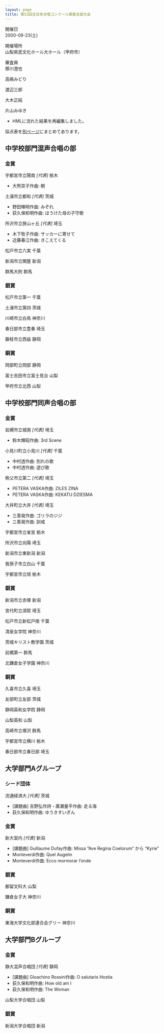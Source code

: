 ```yaml
---
layout: page
title: 第53回全日本合唱コンクール関東支部大会
---
```

開催日  
2000-09-23(土)

開催場所  
山梨県民文化ホール大ホール（甲府市）

審査員  
移川澄也

高嶋みどり

渡辺三郎

大木正純

片山みゆき

-   HMLに流れた結果を再編集しました。

採点表を[別ページ](kanto-2000-09-23-score/)にまとめてあります。

中学校部門混声合唱の部
----------------------

### 金賞

<span class="choir-name">宇都宮市立陽南</span> *\[代表\]*
栃木

-   大熊崇子作曲: 朝

<span class="choir-name">土浦市立都和</span> *\[代表\]*
茨城

-   野田暉明作曲: みぞれ
-   荻久保和明作曲: ほうけた母の子守歌

<span class="choir-name">所沢市立狭山ヶ丘</span> *\[代表\]*
埼玉

-   木下牧子作曲: サッカーに寄せて
-   近藤春江作曲: きこえてくる

<span class="choir-name">松戸市立六実</span>
千葉

<span class="choir-name">新潟市立関屋</span>
新潟

<span class="choir-name">群馬大附</span>
群馬

### 銀賞

<span class="choir-name">松戸市立第一</span>
千葉

<span class="choir-name">土浦市立第四</span>
茨城

<span class="choir-name">川崎市立白鳥</span>
神奈川

<span class="choir-name">春日部市立豊春</span>
埼玉

<span class="choir-name">藤枝市立西益</span>
静岡

### 銅賞

<span class="choir-name">岡部町立岡部</span>
静岡

<span class="choir-name">富士吉田市立富士見台</span>
山梨

<span class="choir-name">甲府市立北西</span>
山梨

中学校部門同声合唱の部
----------------------

### 金賞

<span class="choir-name">岩槻市立城南</span> *\[代表\]*
埼玉

-   鈴木輝昭作曲: 3rd Scene

<span class="choir-name">小見川町立小見川</span> *\[代表\]*
千葉

-   中村透作曲: 別れの歌
-   中村透作曲: 遊び歌

<span class="choir-name">秩父市立第二</span> *\[代表\]*
埼玉

-   PETERA VASKA作曲: ZILES ZINA
-   PETERA VASKA作曲: KEKATU DZIESMA

<span class="choir-name">大井町立大井</span> *\[代表\]*
埼玉

-   三善晃作曲: ゴリラのジジ
-   三善晃作曲: 訓戒

<span class="choir-name">宇都宮市立雀宮</span>
栃木

<span class="choir-name">所沢市立向陽</span>
埼玉

<span class="choir-name">新潟市立東新潟</span>
新潟

<span class="choir-name">我孫子市立白山</span>
千葉

<span class="choir-name">宇都宮市立旭</span>
栃木

### 銀賞

<span class="choir-name">新潟市立赤塚</span>
新潟

<span class="choir-name">宮代町立須賀</span>
埼玉

<span class="choir-name">松戸市立新松戸南</span>
千葉

<span class="choir-name">清泉女学院</span>
神奈川

<span class="choir-name">茨城キリスト教学園</span>
茨城

<span class="choir-name">前橋第一</span>
群馬

<span class="choir-name">北鎌倉女子学園</span>
神奈川

### 銅賞

<span class="choir-name">久喜市立久喜</span>
埼玉

<span class="choir-name">友部町立友部</span>
茨城

<span class="choir-name">静岡英和女学院</span>
静岡

<span class="choir-name">山梨英和</span>
山梨

<span class="choir-name">高崎市立塚沢</span>
群馬

<span class="choir-name">宇都宮市立横川</span>
栃木

<span class="choir-name">春日部市立春日部</span>
埼玉

大学部門Aグループ
-----------------

### シード団体

<span class="choir-name">流通経済大</span> *\[代表\]*
茨城

-   \[課題曲\] 吉野弘作詩・廣瀬量平作曲: 走る海
-   荻久保和明作曲: ゆうきすいぎん

### 金賞

<span class="choir-name">新大室内</span> *\[代表\]*
新潟

-   \[課題曲\] Guillaume Dufay作曲: Missa “Ave Regina Coelorum” から “Kyrie”
-   Monteverdi作曲: Quel Augelin
-   Monteverdi作曲: Ecco mormorar l’onde

### 銀賞

<span class="choir-name">都留文科大</span>
山梨

<span class="choir-name">鎌倉女子大</span>
神奈川

### 銅賞

<span class="choir-name">東海大学文化部連合会グリー</span>
神奈川

大学部門Bグループ
-----------------

### 金賞

<span class="choir-name">静大混声合唱団</span> *\[代表\]*
静岡

-   \[課題曲\] Gioachino Rossini作曲: O salutaris Hostia
-   荻久保和明作曲: How old am I
-   荻久保和明作曲: The Woman

<span class="choir-name">山梨大学合唱団</span>
山梨

### 銀賞

<span class="choir-name">新潟大学合唱団</span>
新潟
